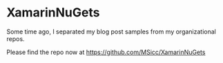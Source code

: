 # XamarinNuGets

Some time ago, I separated my blog post samples from my organizational repos.

Please find the repo now at https://github.com/MSicc/XamarinNuGets
